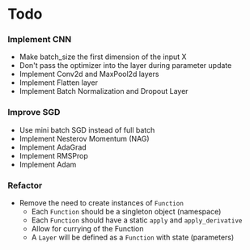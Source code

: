 # Todo

### Implement CNN
- Make batch_size the first dimension of the input X
- Don't pass the optimizer into the layer during parameter update
- Implement Conv2d and MaxPool2d layers
- Implement Flatten layer
- Implement Batch Normalization and Dropout Layer

### Improve SGD
- Use mini batch SGD instead of full batch 
- Implement Nesterov Momentum (NAG)
- Implement AdaGrad
- Implement RMSProp
- Implement Adam

### Refactor
- Remove the need to create instances of `Function`
  - Each `Function` should be a singleton object (namespace)
  - Each `Function` should have a static `apply` and `apply_derivative`
  - Allow for currying of the Function
  - A `Layer` will be defined as a `Function` with state (parameters)
